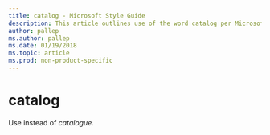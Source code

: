 ```yaml
---
title: catalog - Microsoft Style Guide
description: This article outlines use of the word catalog per Microsoft style guidelines.
author: pallep
ms.author: pallep
ms.date: 01/19/2018
ms.topic: article
ms.prod: non-product-specific
---
```


# catalog

Use instead of *catalogue.*
